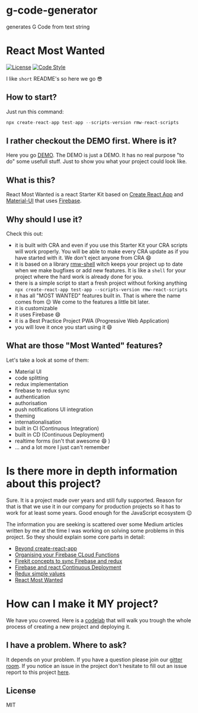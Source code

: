 # g-code-generator

generates G Code from text string

# React Most Wanted

[![License][license-image]][license-url]
[![Code Style][code-style-image]][code-style-url]

I like `short` README's so here we go :sunglasses:

## How to start?

Just run this command:

```js
npx create-react-app test-app --scripts-version rmw-react-scripts
```

## I rather checkout the DEMO first. Where is it?

Here you go [DEMO](https://www.react-most-wanted.com). The DEMO is just a DEMO. It has no real purpose "to do" some usefull stuff. Just to show you what your project could look like.

## What is this?

React Most Wanted is a react Starter Kit based on [Create React App](https://github.com/facebookincubator/create-react-app) and [Material-UI](https://material-ui.com/) that uses [Firebase](https://firebase.google.com/).

## Why should I use it?

Check this out:

-   it is built with CRA and even if you use this Starter Kit your CRA scripts will work properly. You will be able to make every CRA update as if you have started with it. We don't eject anyone from CRA :smile:
-   it is based on a library [rmw-shell](https://github.com/TarikHuber/rmw-shell) witch keeps your project up to date when we make bugfixes or add new features. It is like a `shell` for your project where the hard work is already done for you.
-   there is a simple script to start a fresh project without forking anything `npx create-react-app test-app --scripts-version rmw-react-scripts`
-   it has all "MOST WANTED" features built in. That is where the name comes from :wink: We come to the features a little bit later.
-   it is customizable
-   it uses Firebase :smile:
-   it is a Best Practice Project PWA (Progressive Web Application)
-   you will love it once you start using it :smile:

## What are those "Most Wanted" features?

Let's take a look at some of them:

-   Material UI
-   code splitting
-   redux implementation
-   firebase to redux sync
-   authentication
-   authorisation
-   push notifications UI integration
-   theming
-   internationalisation
-   built in CI (Continuous Integration)
-   built in CD (Continuous Deployment)
-   realtime forms (isn't that awesome :smile: )
-   ... and a lot more I just can't remember

# Is there more in depth information about this project?

Sure. It is a project made over years and still fully supported. Reason for that is that we use it in our company for production projects so it has to work for at least some years. Good enough for the JavaScript ecosystem :wink:

The information you are seeking is scattered over some Medium articles written by me at the time I was working on solving some problems in this project. So they should explain some core parts in detail:

-   [Beyond create-react-app](https://codeburst.io/beyond-create-react-app-cra-a2063196a124)
-   [Organising your Firebase CLoud Functions](https://codeburst.io/organizing-your-firebase-cloud-functions-67dc17b3b0da)
-   [Firekit concepts to sync Firebase and redux](https://codeburst.io/firekit-concepts-to-sync-firebase-and-redux-606a1e3e50d6)
-   [Firebase and react Continuous Deployment](https://codeburst.io/firebase-and-react-continuous-deployment-2e6d81f0b6a1)
-   [Redux simple values](https://codeburst.io/redux-simple-values-7712694f311)
-   [React Most Wanted](https://medium.com/@tarikhuber/react-most-wanted-d4e916782c2e)

# How can I make it MY project?

We have you covered. Here is a [codelab](https://start-with-rmw.web.app/#0) that will walk you trough the whole process of creating a new project and deploying it.

## I have a problem. Where to ask?

It depends on your problem. If you have a question please join our [gitter room](https://gitter.im/react-most-wanted/Lobby). If you notice an issue in the project don't hesitate to fill out an issue report to this project [here](https://github.com/TarikHuber/react-most-wanted/issues).

## License

MIT

[logo-image]: https://www.react-most-wanted.com/favicon-32x32.png
[logo-url]: https://github.com/TarikHuber/react-most-wanted/blob/master/README.md
[travis-image]: https://travis-ci.org/TarikHuber/react-most-wanted.svg?branch=master
[travis-url]: https://travis-ci.org/TarikHuber/react-most-wanted
[daviddm-image]: https://img.shields.io/david/TarikHuber/react-most-wanted.svg?style=flat-square
[daviddm-url]: https://david-dm.org/TarikHuber/react-most-wanted
[license-image]: https://img.shields.io/npm/l/express.svg
[license-url]: https://github.com/TarikHuber/react-most-wanted/master/LICENSE
[code-style-image]: https://img.shields.io/badge/code_style-prettier-ff69b4.svg?style=flat-square
[code-style-url]: https://github.com/prettier/prettier
